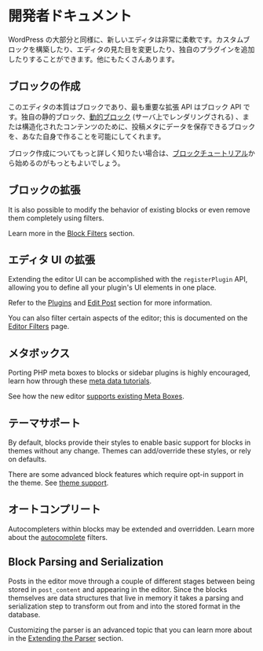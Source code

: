 <!-- # Developer Documentation -->
# 開発者ドキュメント

<!-- The new editor is highly flexible, like most of WordPress. You can build custom blocks, modify the editor's appearance, add special plugins, and much more. -->
WordPress の大部分と同様に、新しいエディタは非常に柔軟です。カスタムブロックを構築したり、エディタの見た目を変更したり、独自のプラグインを追加したりすることができます。他にもたくさんあります。

<!-- ## Creating Blocks -->
## ブロックの作成

<!-- The editor is about blocks, and the main extensibility API is the Block API. It allows you to create your own static blocks, [Dynamic Blocks](/docs/designers-developers/developers/tutorials/block-tutorial/creating-dynamic-blocks.md) ( rendered on the server ) and also blocks capable of saving data to Post Meta for more structured content. -->
このエディタの本質はブロックであり、最も重要な拡張 API はブロック API です。独自の静的ブロック、[動的ブロック](/docs/designers-developers/developers/tutorials/block-tutorial/creating-dynamic-blocks.md) (サーバ上でレンダリングされる) 、または構造化されたコンテンツのために、投稿メタにデータを保存できるブロックを、あなた自身で作ることを可能にしてくれます。

<!-- If you want to learn more about block creation, the [Blocks Tutorial](/docs/designers-developers/developers/tutorials/block-tutorial/readme.md) is the best place to start. -->
ブロック作成についてもっと詳しく知りたい場合は、[ブロックチュートリアル](/docs/designers-developers/developers/tutorials/block-tutorial/readme.md)から始めるのがもっともよいでしょう。

<!-- ## Extending Blocks -->
## ブロックの拡張

It is also possible to modify the behavior of existing blocks or even remove them completely using filters.

Learn more in the [Block Filters](/docs/designers-developers/developers/filters/block-filters.md) section.

<!-- ## Extending the Editor UI -->
## エディタ UI の拡張

Extending the editor UI can be accomplished with the `registerPlugin` API, allowing you to define all your plugin's UI elements in one place.

Refer to the [Plugins](/packages/plugins/README.md) and [Edit Post](/packages/edit-post/README.md) section for more information.

You can also filter certain aspects of the editor; this is documented on the [Editor Filters](/docs/designers-developers/developers/filters/editor-filters.md) page.

<!-- ## Meta Boxes -->
## メタボックス

Porting PHP meta boxes to blocks or sidebar plugins is highly encouraged, learn how through these [meta data tutorials](/docs/designers-developers/developers/tutorials/metabox/readme.md).

See how the new editor [supports existing Meta Boxes](/docs/designers-developers/developers/backward-compatibility/meta-box.md).

<!-- ## Theme Support -->
## テーマサポート

By default, blocks provide their styles to enable basic support for blocks in themes without any change. Themes can add/override these styles, or rely on defaults.

There are some advanced block features which require opt-in support in the theme. See [theme support](/docs/designers-developers/developers/themes/theme-support.md).

<!-- ## Autocomplete -->
## オートコンプリート

Autocompleters within blocks may be extended and overridden. Learn more about the [autocomplete](/docs/designers-developers/developers/filters/autocomplete-filters.md) filters.

<!-- ## Block Parsing and Serialization -->
## Block Parsing and Serialization

Posts in the editor move through a couple of different stages between being stored in `post_content` and appearing in the editor. Since the blocks themselves are data structures that live in memory it takes a parsing and serialization step to transform out from and into the stored format in the database.

Customizing the parser is an advanced topic that you can learn more about in the [Extending the Parser](/docs/designers-developers/developers/filters/parser-filters.md) section.
